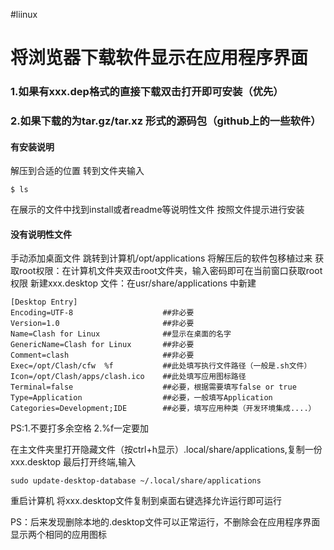 #liinux 

# 将浏览器下载软件显示在应用程序界面

### 1.如果有xxx.dep格式的直接下载双击打开即可安装（优先）
### 2.如果下载的为tar.gz/tar.xz 形式的源码包（github上的一些软件）
#### 有安装说明
解压到合适的位置
转到文件夹输入
```
$ ls
```
在展示的文件中找到install或者readme等说明性文件
按照文件提示进行安装

#### 没有说明性文件
手动添加桌面文件
跳转到计算机/opt/applications 将解压后的软件包移植过来
获取root权限：在计算机文件夹双击root文件夹，输入密码即可在当前窗口获取root权限
新建xxx.desktop 文件：在usr/share/applications  中新建
```
[Desktop Entry]
Encoding=UTF-8                    ##非必要
Version=1.0                       ##非必要
Name=Clash for Linux              ##显示在桌面的名字
GenericName=Clash for Linux       ##非必要
Comment=clash                     ##非必要
Exec=/opt/Clash/cfw  %f           ##此处填写执行文件路径（一般是.sh文件）
Icon=/opt/Clash/apps/clash.ico    ##此处填写应用图标路径
Terminal=false                    ##必要，根据需要填写false or true
Type=Application                  ##必要，一般填写Application
Categories=Development;IDE        ##必要，填写应用种类（开发环境集成....）
```

PS:1.不要打多余空格
    2.%f一定要加

在主文件夹里打开隐藏文件（按ctrl+h显示）.local/share/applications,复制一份xxx.desktop
最后打开终端,输入
```
sudo update-desktop-database ~/.local/share/applications
```
重启计算机
将xxx.desktop文件复制到桌面右键选择允许运行即可运行

PS：后来发现删除本地的.desktop文件可以正常运行，不删除会在应用程序界面显示两个相同的应用图标